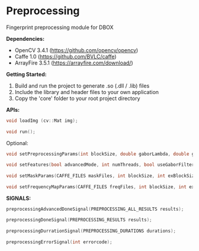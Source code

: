 # Preprocessing
Fingerprint preprocessing module for DBOX

**Dependencies:**  
- OpenCV 3.4.1 (https://github.com/opencv/opencv)  
- Caffe 1.0 (https://github.com/BVLC/caffe)  
- ArrayFire 3.5.1 (https://arrayfire.com/download/)  
  
**Getting Started:**  
1. Build and run the project to generate .so (.dll / .lib) files  
2. Include the library and header files to your own application  
3. Copy the 'core' folder to your root project directory  
  
  
**APIs:**  
```cpp
void loadImg (cv::Mat img);  
  
void run();  
```
  
Optional:  
```cpp
void setPreprocessingParams(int blockSize, double gaborLambda, double gaborSigma, int gaussBlockBasic, double gaussSigmaBasic, int gaussBlockAdvanced, double gaussSigmaAdvanced, int holeSize)  
  
void setFeatures(bool advancedMode, int numThreads, bool useGaborFilterGPU, bool useContrastEnhancement, bool useRemoveHoles, bool useFixOrientations, bool useMask, bool useQualityMap, bool useFrequencyMap)  
  
void setMaskParams(CAFFE_FILES maskFiles, int blockSize, int exBlockSize, bool useSmooth)  
  
void setFrequencyMapParams(CAFFE_FILES freqFiles, int blockSize, int exBlockSize)  
```
  
**SIGNALS:**
```cpp
preprocessingAdvancedDoneSignal(PREPROCESSING_ALL_RESULTS results);  
  
preprocessingDoneSignal(PREPROCESSING_RESULTS results);  
  
preprocessingDurrationSignal(PREPROCESSING_DURATIONS durations);  
  
preprocessingErrorSignal(int errorcode);  
```
